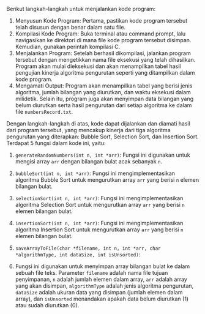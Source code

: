 Berikut langkah-langkah untuk menjalankan kode program:
1. Menyusun Kode Program:
   Pertama, pastikan kode program tersebut telah disusun dengan benar dalam satu file.
2. Kompilasi Kode Program:
   Buka terminal atau command prompt, lalu navigasikan ke direktori di mana file kode program tersebut disimpan. Kemudian, gunakan perintah kompilasi C.
3. Menjalankan Program:
   Setelah berhasil dikompilasi, jalankan program tersebut dengan mengetikkan nama file eksekusi yang telah dihasilkan.
   Program akan mulai dieksekusi dan akan menampilkan tabel hasil pengujian kinerja algoritma pengurutan seperti yang ditampilkan dalam kode program.
4. Mengamati Output:
   Program akan menampilkan tabel yang berisi jenis algoritma, jumlah bilangan yang diurutkan, dan waktu eksekusi dalam milidetik. Selain itu, program juga akan menyimpan data bilangan yang belum diurutkan serta hasil pengurutan dari setiap algoritma ke dalam file `numbersRecord.txt`.

Dengan langkah-langkah di atas, kode dapat dijalankan dan diamati hasil dari program tersebut, yang mencakup kinerja dari tiga algoritma pengurutan yang diterapkan: Bubble Sort, Selection Sort, dan Insertion Sort.
Terdapat 5 fungsi dalam kode ini, yaitu:
1. `generateRandomNumbers(int n, int *arr)`:
   Fungsi ini digunakan untuk mengisi array `arr` dengan bilangan bulat acak sebanyak `n`.

2. `bubbleSort(int n, int *arr)`:
   Fungsi ini mengimplementasikan algoritma Bubble Sort untuk mengurutkan array `arr` yang berisi `n` elemen bilangan bulat.

3. `selectionSort(int n, int *arr)`:
   Fungsi ini mengimplementasikan algoritma Selection Sort untuk mengurutkan array `arr` yang berisi `n` elemen bilangan bulat.

4. `insertionSort(int n, int *arr)`:
   Fungsi ini mengimplementasikan algoritma Insertion Sort untuk mengurutkan array `arr` yang berisi `n` elemen bilangan bulat.

5. `saveArrayToFile(char *filename, int n, int *arr, char *algorithmType, int dataSize, int isUnsorted)`:
6. Fungsi ini digunakan untuk menyimpan array bilangan bulat ke dalam sebuah file teks. Parameter `filename` adalah nama file tujuan penyimpanan, `n` adalah jumlah elemen dalam array, `arr` adalah array yang akan disimpan, `algorithmType` adalah jenis algoritma pengurutan, `dataSize` adalah ukuran data yang disimpan (jumlah elemen dalam array), dan `isUnsorted` menandakan apakah data belum diurutkan (1) atau sudah diurutkan (0).
